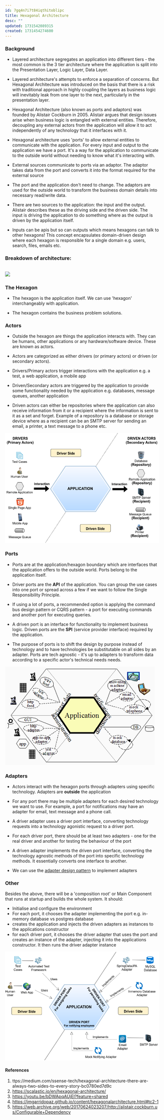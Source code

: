 ```yaml
---
id: 7gq4n7i7t84iqthitoblipc
title: Hexagonal Architecture
desc: ""
updated: 1731542089315
created: 1731454274600
---
```


### Background

- Layered architecture segregates an application into different tiers - the most common is the 3 tier architecture where the application is split into the Presentation Layer, Logic Layer, Data Layer.

- Layered architecture's attempts to enforce a separation of concerns. But Hexagonal Architecture was introduced on the basis that there is a risk with traditional approach in highly coupling the layers as business logic will inevitably leak from one layer to the next, particularly in the presentation layer.

- Hexagonal Architecture (also known as ports and adaptors) was founded by Alistair Cockburn in 2005. Alistair argues that design issues arise when business logic is entangled with external entities. Therefore, decoupling any external actors from the application will allow it to act independently of any technology that it interfaces with it.

- Hexagonal architecture uses 'ports' to allow external entities to communicate with the application. For every input and output to the application we have a port. It's a way for the application to communicate to the outside world without needing to know what it's interacting with.

- External sources communicate to ports via an adaptor. The adaptor takes data from the port and converts it into the format required for the external source

- The port and the application don't need to change. The adaptors are used for the outside world to transform the business domain details into necessary read/write data.

- There are two sources to the application: the input and the output. Alistair describes these as the driving side and the driven side. The input is driving the application to do something where as the output is driven by the application itself.

- Inputs can be apis but so can outputs which means hexagons can talk to other hexagons! This concept encapsulates domain-driven design where each hexagon is responsible for a single domain e.g. users, search, files, emails etc.

### Breakdown of architecture:

<br>
<img src="https://docs.google.com/drawings/d/e/2PACX-1vQ5ps72uaZcEJzwnJbPhzUfEeBbN6CJ04j7hl2i3K2HHatNcsoyG2tgX2vnrN5xxDKLp5Jm5bzzmZdv/pub?w=960&amp;h=657"> 
<br>

### The Hexagon

- The hexagon is the application itself. We can use 'hexagon' interchangeably with application.

- The hexagon contains the business problem solutions.

### Actors

- Outside the hexagon are things the application interacts with. They can be humans, other applications or any hardware/software device. These are known as actors.

- Actors are categorized as either drivers (or primary actors) or driven (or secondary actors).

- Drivers/Primary actors trigger interactions with the application e.g. a test, a web application, a mobile app

- Driven/Secondary actors are triggered by the application to provide some functionality needed by the application e.g. databases, message queues, another application

- Driven actors can either be repositories where the application can also receive information from it or a recipient where the information is sent to it as a set and forget. Example of a repository is a database or storage device where as a recipient can be an SMTP server for sending an email, a printer, a text message to a phone etc.

![Driver and Driven side of Hexagonal Architecture](assets/images/hexagon-in-out.png)

### Ports

- Ports are at the application/hexagon boundary which are interfaces that the application offers to the outside world. Ports belong to the application itself.

- Driver ports are the **API** of the application. You can group the use cases into one port or spread across a few if we want to follow the Single Responsibility Principle.

- If using a lot of ports, a recommended option is applying the command bus design pattern or CQRS pattern - a port for executing commands and another port for executing queries.

- A driven port is an interface for functionality to implement business logic. Driven ports are the **SPI** (service provider interface) required by the application.

- The purpose of ports is to shift the design by purpose instead of technology and to have technologies be substitutable on all sides by an adapter. Ports are tech agnostic - it's up to adapters to transform data according to a specific actor's technical needs needs.

![ports](assets/images/hexagon-example.png)

### Adapters

- Actors interact with the hexagon ports through adapters using specific technology. Adapters are **outside** the application

- For any port there may be multiple adapters for each desired technology we want to use. For example, a port for notifications may have an adapter for email, text message and a phone call.

- A driver adapter uses a driver port interface, converting technology requests into a technology agonistic request to a driver port.

- For each driver port, there should be at least two adapters - one for the real driver and another for testing the behaviour of the port

- A driven adapter implements the driven port interface, converting the technology agnostic methods of the port into specific technology methods. It essentially converts one interface to another.

- We can use the [adapter design pattern](https://refactoring.guru/design-patterns/adapter/typescript/example) to implement adapters

### Other

Besides the above, there will be a 'composition root' or Main Component that runs at startup and builds the whole system. It should:

- Initialise and configure the environment
- For each port, it chooses the adapter implementing the port e.g. in-memory database vs postgres database
- creates the application and injects the driven adapters as instances to the applications constructor
- for each driver port, it chooses the driver adapter that uses the port and creates an instance of the adapter, injecting it into the applications constructor. It then runs the driver adapter instance

![alt text](assets/images/task-assignment-app.png)

#### References

1. ttps://medium.com/ssense-tech/hexagonal-architecture-there-are-always-two-sides-to-every-story-bc0780ed7d9c
2. https://scalastic.io/en/hexagonal-architecture/
3. https://youtu.be/bDWApqAUjEI?feature=shared
4. https://jmgarridopaz.github.io/content/hexagonalarchitecture.html#tc2-1
5. https://web.archive.org/web/20170624023207/http://alistair.cockburn.us/Configurable+Dependency
